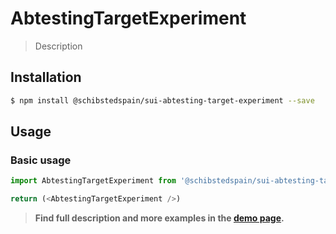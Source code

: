 # AbtestingTargetExperiment

> Description

<!-- ![](./assets/preview.png) -->

## Installation

```sh
$ npm install @schibstedspain/sui-abtesting-target-experiment --save
```

## Usage

### Basic usage
```js
import AbtestingTargetExperiment from '@schibstedspain/sui-abtesting-target-experiment'

return (<AbtestingTargetExperiment />)
```


> **Find full description and more examples in the [demo page](#).**